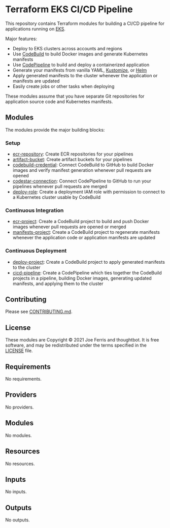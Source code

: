 # Terraform EKS CI/CD Pipeline

This repository contains Terraform modules for building a CI/CD pipeline for
applications running on [EKS].

Major features:

* Deploy to EKS clusters across accounts and regions
* Use [CodeBuild] to build Docker images and generate Kubernetes manifests
* Use [CodePipeline] to build and deploy a containerized application
* Generate your manifests from vanilla YAML, [Kustomize], or [Helm]
* Apply generated manifests to the cluster whenever the application or manifests
  are updated
* Easily create jobs or other tasks when deploying

These modules assume that you have separate Git repositories for application
source code and Kubernetes manifests.

## Modules

The modules provide the major building blocks:

### Setup

* [ecr-repository](./modules/ecr-repository): Create ECR repositories for your
  pipelines
* [artifact-bucket](./modules/artifact-bucket): Create artifact buckets for your
  pipelines
* [codebuild-credential](./modules/codebuild-credential): Connect CodeBuild to GitHub to
  build Docker images and verify manifest generation whenever pull requests are
  opened
* [codestar-connection](./modules/codestar-connection): Connect CodePipeline to GitHub
  to run your pipelines whenever pull requests are merged
* [deploy-role](./modules/deploy-role): Create a deployment IAM role with
  permission to connect to a Kubernetes cluster usable by CodeBuild

### Continuous Integration

* [ecr-project](./modules/ecr-project): Create a CodeBuild project to build and push
  Docker images whenever pull requests are opened or merged
* [manifests-project](./modules/manifests-project): Create a CodeBuild project to
  regenerate manifests whenever the application code or application manifests
  are updated

### Continuous Deployment

* [deploy-project](./modules/deploy-project): Create a CodeBuild project to apply
  generated manifests to the cluster
* [cicd-pipeline](./modules/cicd-pipeline): Create a CodePipeline which ties together
  the CodeBuild projects in a pipeline, building Docker images, generating
  updated manifests, and applying them to the cluster

[EKS]: https://aws.amazon.com/eks/
[CodeBuild]: https://aws.amazon.com/codebuild/
[CodePipeline]: https://aws.amazon.com/codepipeline/
[Kustomize]: https://kustomize.io/
[Helm]: https://helm.sh/

## Contributing

Please see [CONTRIBUTING.md](./CONTRIBUTING.md).

## License

These modules are Copyright © 2021 Joe Ferris and thoughtbot. It is free
software, and may be redistributed under the terms specified in the [LICENSE]
file.

[LICENSE]: ./LICENSE

<!-- START /templates/footer.md -->
<!-- END /templates/footer.md -->

<!-- BEGIN_TF_DOCS -->
## Requirements

No requirements.

## Providers

No providers.

## Modules

No modules.

## Resources

No resources.

## Inputs

No inputs.

## Outputs

No outputs.
<!-- END_TF_DOCS -->